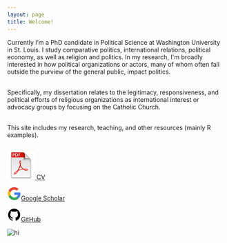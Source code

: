 ```yaml
---
layout: page
title: Welcome!
---
```


<div class="container">
	<div class="row-fluid">
		<div class="span5">
	
Currently I’m a PhD candidate in Political Science at Washington University in St. Louis. I study comparative politics, international relations, political economy, as well as religion and politics. In my research, I'm broadly interested in how political organizations or actors, many of whom often fall outside the purview of the general public, impact politics.<br/><br/>

Specifically, my dissertation relates to the legitimacy, responsiveness, and political efforts of religious organizations as international interest or advocacy groups by focusing on the Catholic Church. <br/><br/>

This site includes my research, teaching, and other resources (mainly R examples).<br/><br/>

<a href="assets/JeffZiegler_CV.pdf"> <img src="pages/icons64/pdf-icon.png" alt="hi" class="inline"/>
CV</a><br/>

<a href="https://scholar.google.com/citations?user=PE2j3DcAAAAJ&hl=sv)"> <img src="pages/icons32/google-icon.png" alt="hi" class="inline"/>Google Scholar</a><br/>

<a href="https://github.com/zieglerjef)"> <img src="pages/icons32/github-icon.png" alt="hi" class="inline"/>GitHub</a><br/>

</div>

<div class="span4">
		<img src="../assets/pics/Jeff_Ziegler.jpg" alt="hi" class="inline"/>
     		</div>
	</div>
</div>

